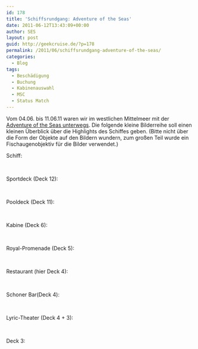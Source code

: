 ```yaml
---
id: 178
title: 'Schiffsrundgang: Adventure of the Seas'
date: 2011-06-12T13:43:09+00:00
author: SES
layout: post
guid: http://geekcruise.de/?p=178
permalink: /2011/06/schiffsrundgang-adventure-of-the-seas/
categories:
  - Blog
tags:
  - Beschädigung
  - Buchung
  - Kabinenauswahl
  - MSC
  - Status Match
---
```

Vom 04.06. bis 11.06.11 waren wir im westlichen Mittelmeer mit der [Adventure of the Seas unterwegs](http://geekcruise.de/index.php/2011/06/kreuzfahrt-tagebuch-adventure-of-the-seas-westl-mittelmeer-ab-malaga/). Die folgende kleine Bilderreihe soll einen kleinen Überblick über die Highlights des Schiffes geben.
(Bitte nicht über die Form der Objekte auf den Bildern wundern, zum großen Teil wurde ein Fischaugenobjektiv für die Bilder verwendet.)

Schiff:

<img loading="lazy" src="/assets/2011/06/adventure_of_the_seas_1.jpg" alt="" title="Adventure of the Seas - achtern"   class="alignnone size-full wp-image-179" srcset="/assets/2011/06/adventure_of_the_seas_1.jpg 606w, /assets/2011/06/adventure_of_the_seas_1-300x200.jpg 300w" sizes="(max-width: 709px) 85vw, (max-width: 909px) 67vw, (max-width: 984px) 61vw, (max-width: 1362px) 45vw, 600px" />

Sportdeck (Deck 12):

<img loading="lazy" src="/assets/2011/06/fussball.jpg" alt="" title="Fussball- und Basketball-Feld"   class="alignnone size-full wp-image-183" srcset="/assets/2011/06/fussball.jpg 606w, /assets/2011/06/fussball-300x200.jpg 300w" sizes="(max-width: 709px) 85vw, (max-width: 909px) 67vw, (max-width: 984px) 61vw, (max-width: 1362px) 45vw, 600px" />

<img loading="lazy" src="/assets/2011/06/inline_skating.jpg" alt="" title="Inline Skating"   class="alignnone size-full wp-image-185" srcset="/assets/2011/06/inline_skating.jpg 606w, /assets/2011/06/inline_skating-300x200.jpg 300w" sizes="(max-width: 709px) 85vw, (max-width: 909px) 67vw, (max-width: 984px) 61vw, (max-width: 1362px) 45vw, 600px" />

<img loading="lazy" src="/assets/2011/06/kletterwand.jpg" alt="" title="Kletterwand"   class="alignnone size-full wp-image-189" srcset="/assets/2011/06/kletterwand.jpg 606w, /assets/2011/06/kletterwand-300x200.jpg 300w" sizes="(max-width: 709px) 85vw, (max-width: 909px) 67vw, (max-width: 984px) 61vw, (max-width: 1362px) 45vw, 600px" />

Pooldeck (Deck 11):

<img loading="lazy" src="/assets/2011/06/pooldeck.jpg" alt="" title="Pool-Deck"   class="alignnone size-full wp-image-191" srcset="/assets/2011/06/pooldeck.jpg 606w, /assets/2011/06/pooldeck-300x200.jpg 300w" sizes="(max-width: 709px) 85vw, (max-width: 909px) 67vw, (max-width: 984px) 61vw, (max-width: 1362px) 45vw, 600px" />

<img loading="lazy" src="/assets/2011/06/eiszapfanlage.jpg" alt="" title="Eiszapfanlage"   class="alignnone size-full wp-image-181" srcset="/assets/2011/06/eiszapfanlage.jpg 606w, /assets/2011/06/eiszapfanlage-300x225.jpg 300w" sizes="(max-width: 709px) 85vw, (max-width: 909px) 67vw, (max-width: 984px) 61vw, (max-width: 1362px) 45vw, 600px" />

Kabine (Deck 6):

<img loading="lazy" src="/assets/2011/06/kabine_1.jpg" alt="" title="Kabine 6640 - Balkonkabine auf Deck 6"   class="alignnone size-full wp-image-186" srcset="/assets/2011/06/kabine_1.jpg 606w, /assets/2011/06/kabine_1-300x200.jpg 300w" sizes="(max-width: 709px) 85vw, (max-width: 909px) 67vw, (max-width: 984px) 61vw, (max-width: 1362px) 45vw, 600px" />

<img loading="lazy" src="/assets/2011/06/kabine_bad.jpg" alt="" title="Kabine 6640 - Bad"   class="alignnone size-full wp-image-187" srcset="/assets/2011/06/kabine_bad.jpg 606w, /assets/2011/06/kabine_bad-300x200.jpg 300w" sizes="(max-width: 709px) 85vw, (max-width: 909px) 67vw, (max-width: 984px) 61vw, (max-width: 1362px) 45vw, 600px" />

<img loading="lazy" src="/assets/2011/06/kabine_balkon.jpg" alt="" title="Kabine Balkon"   class="alignnone size-full wp-image-188" srcset="/assets/2011/06/kabine_balkon.jpg 606w, /assets/2011/06/kabine_balkon-300x200.jpg 300w" sizes="(max-width: 709px) 85vw, (max-width: 909px) 67vw, (max-width: 984px) 61vw, (max-width: 1362px) 45vw, 600px" />

Royal-Promenade (Deck 5):

<img loading="lazy" src="/assets/2011/06/royal_promenade.jpg" alt="" title="Royal Promenade"   class="alignnone size-full wp-image-193" srcset="/assets/2011/06/royal_promenade.jpg 606w, /assets/2011/06/royal_promenade-300x200.jpg 300w" sizes="(max-width: 709px) 85vw, (max-width: 909px) 67vw, (max-width: 984px) 61vw, (max-width: 1362px) 45vw, 600px" />

<img loading="lazy" src="/assets/2011/06/atrium.jpg" alt="" title="Atrium"   class="alignnone size-full wp-image-180" srcset="/assets/2011/06/atrium.jpg 455w, /assets/2011/06/atrium-225x300.jpg 225w" sizes="(max-width: 455px) 85vw, 455px" />

Restaurant (hier Deck 4):

<img loading="lazy" src="/assets/2011/06/restaurant.jpg" alt="" title="Hauptrestaurant"   class="alignnone size-full wp-image-192" srcset="/assets/2011/06/restaurant.jpg 606w, /assets/2011/06/restaurant-300x200.jpg 300w" sizes="(max-width: 709px) 85vw, (max-width: 909px) 67vw, (max-width: 984px) 61vw, (max-width: 1362px) 45vw, 600px" />

Schoner Bar(Deck 4):

<img loading="lazy" src="/assets/2011/06/schoner_bar.jpg" alt="" title="Schoner Bar"   class="alignnone size-full wp-image-194" srcset="/assets/2011/06/schoner_bar.jpg 606w, /assets/2011/06/schoner_bar-300x225.jpg 300w" sizes="(max-width: 709px) 85vw, (max-width: 909px) 67vw, (max-width: 984px) 61vw, (max-width: 1362px) 45vw, 600px" />

Lyric-Theater (Deck 4 + 3):

<img loading="lazy" src="/assets/2011/06/lyric_theater.jpg" alt="" title="Lyric Theater"   class="alignnone size-full wp-image-190" srcset="/assets/2011/06/lyric_theater.jpg 606w, /assets/2011/06/lyric_theater-300x225.jpg 300w" sizes="(max-width: 709px) 85vw, (max-width: 909px) 67vw, (max-width: 984px) 61vw, (max-width: 1362px) 45vw, 600px" />

Deck 3:

<img loading="lazy" src="/assets/2011/06/ice_skating.jpg" alt="" title="Ice Skating"   class="alignnone size-full wp-image-184" srcset="/assets/2011/06/ice_skating.jpg 606w, /assets/2011/06/ice_skating-300x225.jpg 300w" sizes="(max-width: 709px) 85vw, (max-width: 909px) 67vw, (max-width: 984px) 61vw, (max-width: 1362px) 45vw, 600px" />

<img loading="lazy" src="/assets/2011/06/foto_shop.jpg" alt="" title="Foto-Shop"   class="alignnone size-full wp-image-182" srcset="/assets/2011/06/foto_shop.jpg 606w, /assets/2011/06/foto_shop-300x225.jpg 300w" sizes="(max-width: 709px) 85vw, (max-width: 909px) 67vw, (max-width: 984px) 61vw, (max-width: 1362px) 45vw, 600px" />

